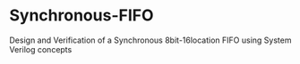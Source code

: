 # Synchronous-FIFO
Design and Verification of a Synchronous 8bit-16location FIFO using System Verilog concepts
